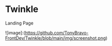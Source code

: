 # Twinkle
Landing Page

![image]:(https://github.com/TonyBravo-FrontDev/Twinkle/blob/main/img/screenshot.png)
